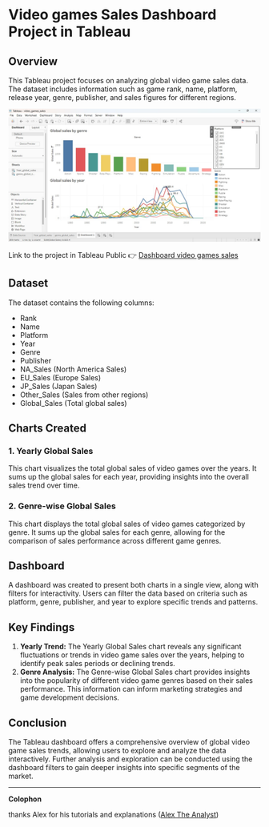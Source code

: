 # Video games Sales Dashboard Project in Tableau

## Overview
This Tableau project focuses on analyzing global video game sales data. The dataset includes information such as game rank, name, platform, release year, genre, publisher, and sales figures for different regions.

![dashboard_video_games_sales](dashboard_video_games_sales.jpg)

Link to the project in Tableau Public 👉
[Dashboard video games sales](https://public.tableau.com/views/video_games_sales_17132918891570/Dashboard1?:language=es-ES&:sid=&:display_count=n&:origin=viz_share_link)

## Dataset
The dataset contains the following columns:
- Rank
- Name
- Platform
- Year
- Genre
- Publisher
- NA_Sales (North America Sales)
- EU_Sales (Europe Sales)
- JP_Sales (Japan Sales)
- Other_Sales (Sales from other regions)
- Global_Sales (Total global sales)

## Charts Created
### 1. Yearly Global Sales
This chart visualizes the total global sales of video games over the years. It sums up the global sales for each year, providing insights into the overall sales trend over time.

### 2. Genre-wise Global Sales
This chart displays the total global sales of video games categorized by genre. It sums up the global sales for each genre, allowing for the comparison of sales performance across different game genres.

## Dashboard
A dashboard was created to present both charts in a single view, along with filters for interactivity. Users can filter the data based on criteria such as platform, genre, publisher, and year to explore specific trends and patterns.

## Key Findings
1. **Yearly Trend:** The Yearly Global Sales chart reveals any significant fluctuations or trends in video game sales over the years, helping to identify peak sales periods or declining trends.
2. **Genre Analysis:** The Genre-wise Global Sales chart provides insights into the popularity of different video game genres based on their sales performance. This information can inform marketing strategies and game development decisions.

## Conclusion
The Tableau dashboard offers a comprehensive overview of global video game sales trends, allowing users to explore and analyze the data interactively. Further analysis and exploration can be conducted using the dashboard filters to gain deeper insights into specific segments of the market.

--- 
**Colophon**  

thanks Alex for his tutorials and explanations ([Alex The Analyst](https://www.alextheanalyst.com/))